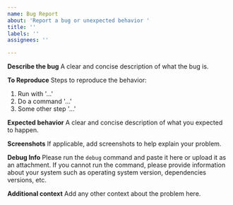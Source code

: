 ```yaml
---
name: Bug Report
about: 'Report a bug or unexpected behavior '
title: ''
labels: ''
assignees: ''

---
```


**Describe the bug**
A clear and concise description of what the bug is.

**To Reproduce**
Steps to reproduce the behavior:
1. Run with '...'
2. Do a command '...'
3. Some other step '...'

**Expected behavior**
A clear and concise description of what you expected to happen.

**Screenshots**
If applicable, add screenshots to help explain your problem.

**Debug Info**
Please run the `debug` command and paste it here or upload it as an attachment. If you cannot run the command, please provide information about your system such as operating system version, dependencies versions, etc.

**Additional context**
Add any other context about the problem here.
